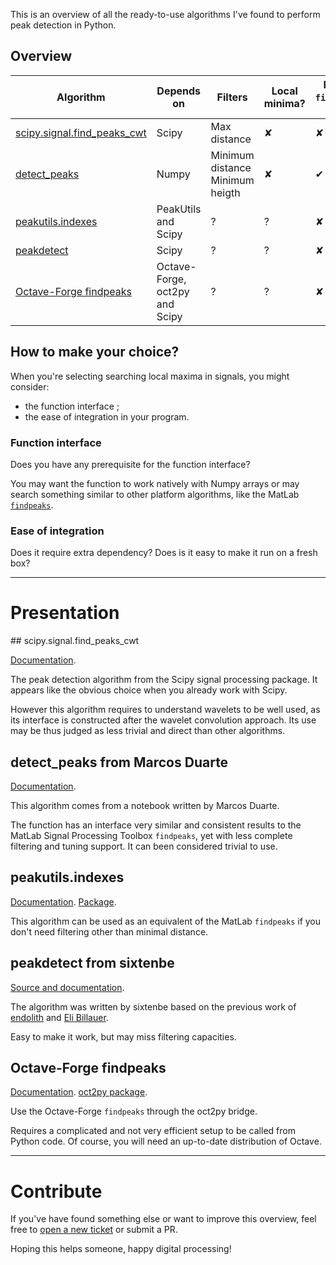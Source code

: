 This is an overview of all the ready-to-use algorithms I've found to perform peak detection in Python.

## Overview

| Algorithm | Depends on | Filters | Local minima? | MatLab `findpeaks`-like? |
|-----------| ---------- | ------- | ------------- | ------------------------ |
| [scipy.signal.find_peaks_cwt](#scipy.signal.find_peaks_cwt) | Scipy | Max distance | ✘ | ✘ |
| [detect_peaks]() | Numpy | Minimum distance<br>Minimum heigth | ✘ | ✔ |
| [peakutils.indexes]() | PeakUtils and Scipy | ? | ? | ✘ |
| [peakdetect]() | Scipy | ? | ? | ✘ |
| [Octave-Forge findpeaks]() | Octave-Forge, oct2py and Scipy | ? | ? | ✘ |

## How to make your choice?

When you're selecting searching local maxima in signals, you might consider:
* the function interface ;
* the ease of integration in your program.

### Function interface

Does you have any prerequisite for the function interface?

You may want the function to work natively with Numpy arrays or may search something similar to other platform algorithms, like the MatLab [`findpeaks`](http://fr.mathworks.com/help/signal/ref/findpeaks.html).

### Ease of integration

Does it require extra dependency? Does is it easy to make it run on a fresh box?

--------------------------------

# Presentation

## scipy.signal.find_peaks_cwt

[Documentation](http://docs.scipy.org/doc/scipy/reference/generated/scipy.signal.find_peaks_cwt.html).

The peak detection algorithm from the Scipy signal processing package. It appears like the obvious choice when you already work with Scipy.

However this algorithm requires to understand wavelets to be well used, as its interface is constructed after the wavelet convolution approach. Its use may be thus judged as less trivial and direct than other algorithms.

## detect_peaks from Marcos Duarte

[Documentation](http://nbviewer.ipython.org/github/demotu/BMC/blob/master/notebooks/DetectPeaks.ipynb).

This algorithm comes from a notebook written by Marcos Duarte.

The function has an interface very similar and consistent results to the MatLab Signal Processing Toolbox `findpeaks`, yet with less complete filtering and tuning support. It can been considered trivial to use.

## peakutils.indexes

[Documentation](http://pythonhosted.org/PeakUtils/reference.html#peakutils.peak.indexes).
[Package](https://bitbucket.org/lucashnegri/peakutils).

This algorithm can be used as an equivalent of the MatLab `findpeaks` if you don't need filtering other than minimal distance.

## peakdetect from sixtenbe

[Source and documentation](https://gist.github.com/sixtenbe/1178136).

The algorithm was written by sixtenbe based on the previous work of [endolith](https://gist.github.com/endolith/250860) and [Eli Billauer](http://billauer.co.il/peakdet.html).

Easy to make it work, but may miss filtering capacities.

## Octave-Forge findpeaks

[Documentation](http://octave.sourceforge.net/signal/function/findpeaks.html).
[oct2py package](https://github.com/blink1073/oct2py).

Use the Octave-Forge `findpeaks` through the oct2py bridge.

Requires a complicated and not very efficient setup to be called from Python code. Of course, you will need an up-to-date distribution of Octave.

----------------------------------

# Contribute

If you've have found something else or want to improve this overview, feel free to [open a new ticket](https://github.com/MonsieurV/py-findpeaks/issues/new) or submit a PR.

Hoping this helps someone, happy digital processing!
